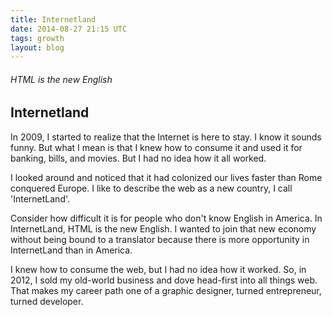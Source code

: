 ```yaml
---
title: Internetland
date: 2014-08-27 21:15 UTC
tags: growth
layout: blog
---
```

###### HTML is the new English

## Internetland
In 2009, I started to realize that the Internet is here to stay. I know it sounds funny. But what I mean is that I knew how to consume it and used it for banking, bills, and movies. But I had no idea how it all worked. 

I looked around and noticed that it had colonized our lives faster than Rome conquered Europe. I like to describe the web as a new country, I call 'InternetLand'.

Consider how difficult it is for people who don't know English in America. In InternetLand, HTML is the new English. I wanted to join that new economy without being bound to a translator because there is more opportunity in InternetLand than in America.

I knew how to consume the web, but I had no idea how it worked. So, in 2012, I sold my old-world business and dove head-first into all things web. That makes my career path one of a graphic designer, turned entrepreneur, turned developer.

